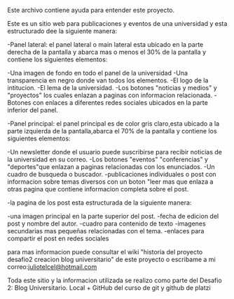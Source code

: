 Este archivo contiene ayuda para entender este proyecto.

Este es un sitio web para publicaciones y eventos de una universidad y esta estructurado dee la siguiente manera:

-Panel lateral: el panel lateral o main lateral esta ubicado en la parte derecha de la pantalla y abarca mas o menos el 30% de la pantalla y contiene los siguientes elementos:

-Una imagen de fondo en todo el panel de la universidad
-Una transparencia en negro donde van todos los elementos.
-El logo de la intitucion.
-El lema de la universidad.
-Los botones "noticias y medios" y "proyectos" los cuales enlazan a paginas con informacion relacionada.
-Botones con enlaces a diferentes redes sociales ubicados en la parte inferior del panel.

-Panel principal: el panel principal es de color gris claro,esta ubicado a la parte izquierda de la pantalla,abarca el 70% de la pantalla y contiene los siguientes elementos:

-Un newsletter donde el usuario puede suscribirse para recibir noticias de la universidad en su correo.
-Los botones "eventos" "conferencias" y "deportes"que enlazan a paginas relacionadas con los enunciados.
-Un cuadro de busqueda o buscador.
-publicaciones individuales o post con informacion sobre temas diversos con un boton "leer mas que enlaza a otras pagina que contiene informacion completa sobre el post.

-la pagina de los post esta estructurada de la siguiente manera:

-una imagen principal en la parte superior del post.
-fecha de edicion del post y nombre del autor.
-cuadro para contenido de texto
-imagenes secundarias mas pequeñas relacionadas con el tema.
-enlaces para compartir el post en redes sociales

para mas informacion puede consultar el wiki "historia del proyecto desafio2 creacion blog universitario" de este proyecto o escribame a mi correo:juliotelcel@hotmail.com

Toda este sitio y la informacion utilizada se realizo como parte del Desafio 2: Blog Universitario. Local + GitHub del curso de git y github de platzi
